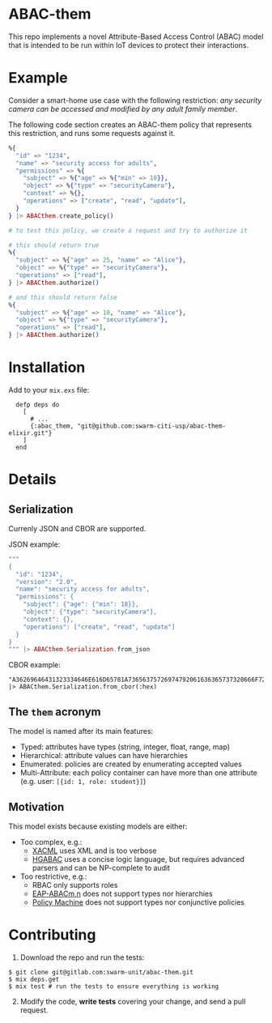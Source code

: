 # ABAC-them

This repo implements a novel Attribute-Based Access Control (ABAC) model that is intended to be run within IoT devices to protect their interactions.

# Example

Consider a smart-home use case with the following restriction: _any security camera can be accessed and modified by any adult family member_.

The following code section creates an ABAC-them policy that represents this restriction, and runs some requests against it.

```elixir
%{
  "id" => "1234",
  "name" => "security access for adults",
  "permissions" => %{
    "subject" => %{"age" => %{"min" => 18}},
    "object" => %{"type" => "securityCamera"},
    "context" => %{},
    "operations" => ["create", "read", "update"],
  }
} |> ABACthem.create_policy()

# to test this policy, we create a request and try to authorize it

# this should return true
%{
  "subject" => %{"age" => 25, "name" => "Alice"},
  "object" => %{"type" => "securityCamera"},
  "operations" => ["read"],
} |> ABACthem.authorize()

# and this should return false
%{
  "subject" => %{"age" => 10, "name" => "Alice"},
  "object" => %{"type" => "securityCamera"},
  "operations" => ["read"],
} |> ABACthem.authorize()
```

# Installation

Add to your `mix.exs` file:

```
  defp deps do
    [
      # ...
      {:abac_them, "git@github.com:swarm-citi-usp/abac-them-elixir.git"}
    ]
  end
```

# Details

## Serialization

Currenly JSON and CBOR are supported.

JSON example:

```elixir
"""
{
  "id": "1234",
  "version": "2.0",
  "name": "security access for adults",
  "permissions": {
    "subject": {"age": {"min": 18}},
    "object": {"type": "securityCamera"},
    "context": {},
    "operations": ["create", "read", "update"]
  }
}
""" |> ABACthem.Serialization.from_json
```

CBOR example:
```
"A36269646431323334646E616D65781A73656375726974792061636365737320666F72206164756C74736B7065726D697373696F6E73A467636F6E74657874A0666F626A656374A164747970656E736563757269747943616D6572616A6F7065726174696F6E738366637265617465647265616466757064617465677375626A656374A163616765A1636D696E12" |> ABACthem.Serialization.from_cbor(:hex)
```

## The `them` acronym
The model is named after its main features:

- Typed: attributes have types (string, integer, float, range, map)
- Hierarchical: attribute values can have hierarchies
- Enumerated: policies are created by enumerating accepted values
- Multi-Attribute: each policy container can have more than one attribute (e.g. user: `[{id: 1, role: student}]`)

## Motivation

This model exists because existing models are either:

- Too complex, e.g.:
  - [XACML](http://docs.oasis-open.org/xacml/3.0/xacml-3.0-core-spec-os-en.html) uses XML and is too verbose
  - [HGABAC](https://link.springer.com/chapter/10.1007/978-3-319-17040-4_12) uses a concise logic language, but requires advanced parsers and can be NP-complete to audit
- Too restrictive, e.g.:
  - RBAC only supports roles
  - [EAP-ABACm,n](https://profsandhu.com/ics/2017%20Prosunjit%20Biswas.pdf) does not support types nor hierarchies
  - [Policy Machine](https://www.sciencedirect.com/science/article/pii/S1383762110000251) does not support types nor conjunctive policies

# Contributing

1. Download the repo and run the tests:

```
$ git clone git@gitlab.com:swarm-unit/abac-them.git
$ mix deps.get
$ mix test # run the tests to ensure everything is working
```

2. Modify the code, **write tests** covering your change, and send a pull request.
